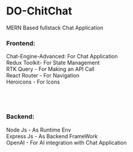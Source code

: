 # DO-ChitChat
MERN Based fullstack Chat Application

<h3> Frontend: </h3>

Chat-Engine-Advanced: For Chat Application <br>
Redux Toolkit- For State Management <br>
RTK Query - For Making an API Call <br>
React Router - For Navigation <br>
Heroicons - For Icons <br>
<br>
<br>
<br>
<h3> Backend: </h3>

Node Js - As Runtime Env <br>
Express Js - As Backend FrameWork <br>
OpenAI - For AI integration with Chat Application <br>

